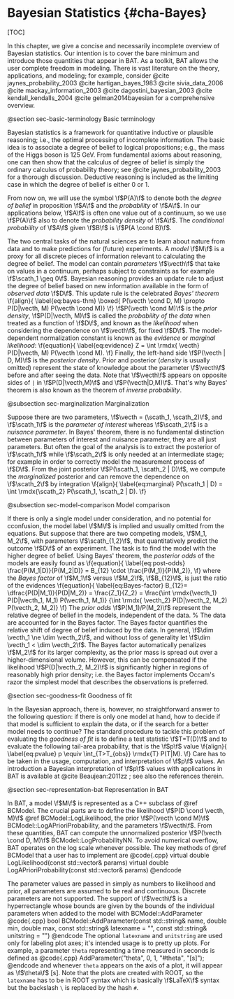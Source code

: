 Bayesian Statistics {#cha-Bayes}
===================
<!-- @page sec:Bayes Bayesian Statistics -->
[TOC]

In this chapter, we give a concise and necessarily incomplete overview
of Bayesian statistics. Our intention is to cover the bare minimum and
introduce those quantities that appear in BAT. As a toolkit, BAT
allows the user complete freedom in modeling. There is vast literature
on the theory, applications, and modeling; for example, consider
@cite jaynes_probability_2003
@cite hartigan_bayes_1983
@cite sivia_data_2006
@cite mackay_information_2003
@cite dagostini_bayesian_2003
@cite kendall_kendalls_2004
@cite gelman2014bayesian
for a comprehensive overview.

@section sec-basic-terminology Basic terminology
<!-- Basic terminology {#sec-basic-terminology} -->
<!-- ## Basic terminology {#sec-basic-terminology} -->

Bayesian statistics is a framework for quantitative inductive or
plausible reasoning; i.e., the optimal processing of incomplete
information. The basic idea is to associate a degree of belief to
logical propositions; e.g., the mass of the Higgs boson is 125
GeV. From fundamental axioms about reasoning, one can then show that
the calculus of degree of belief is simply the ordinary calculus of
probability theory; see @cite jaynes_probability_2003 for a thorough
discussion. Deductive reasoning is included as the limiting case in
which the degree of belief is either 0 or 1.

From now on, we will use the symbol \f$P(A)\f$ to denote both the *degree
of belief* in proposition \f$A\f$ and the *probability* of \f$A\f$. In our
applications below, \f$A\f$ is often one value out of a continuum, so we
use \f$P(A)\f$ also to denote the *probability density* of \f$A\f$.  The
*conditional probability* of \f$A\f$ given \f$B\f$ is \f$P(A \cond B)\f$.

The two central tasks of the natural sciences are to learn about
nature from data and to make predictions for (future) experiments. A
*model* \f$M\f$ is a proxy for all discrete pieces of information
relevant to calculating the degree of belief. The model can contain
*parameters* \f$\vecth\f$ that take on values in a continuum, perhaps
subject to constraints as for example \f$\scath_1 \geq 0\f$. Bayesian
reasoning provides an update rule to adjust the degree of belief based
on new information available in the form of *observed data*
\f$D\f$. This update rule is the celebrated *Bayes' theorem*
\f{align}{ \label{eq:bayes-thm} \boxed{ P(\vecth \cond D, M) \propto
P(D|\vecth, M) P(\vecth \cond M)} \f} \f$P(\vecth \cond M)\f$ is the
*prior density*, \f$P(D|\vecth, M)\f$ is called the *probability of
the data* when treated as a function of \f$D\f$, and known as the
*likelihood* when considering the dependence on \f$\vecth\f$, for
fixed \f$D\f$. The model-dependent normalization constant is known as
the *evidence* or *marginal likelihood*: \f{equation}{
\label{eq:evidence} Z = \int \rmdx{ \vecth} P(D|\vecth, M) P(\vecth
\cond M).  \f} Finally, the left-hand side \f$P(\vecth | D, M)\f$ is
the *posterior density*. Prior and posterior (*density* is usually
omitted) represent the state of knowledge about the parameter
\f$\vecth\f$ before and after seeing the data. Note that \f$\vecth\f$
appears on opposite sides of `|` in \f$P(D|\vecth,M)\f$ and
\f$P(\vecth|D,M)\f$. That's why Bayes' theorem is also known as the
theorem of *inverse probability*.

@subsection sec-marginalization Marginalization

Suppose there are two parameters, \f$\vecth = (\scath_1, \scath_2)\f$, and
\f$\scath_1\f$ is the *parameter of interest* whereas \f$\scath_2\f$ is a
*nuisance parameter*. In Bayes' theorem, there is no fundamental
distinction between parameters of interest and nuisance parameter,
they are all just parameters. But often the goal of the analysis is to
extract the posterior of \f$\scath_1\f$ while \f$\scath_2\f$ is only needed at
an intermediate stage; for example in order to correctly model the
measurement process of \f$D\f$. From the joint posterior \f$P(\scath_1,
\scath_2 | D)\f$, we compute the *marginalized* posterior and can
remove the dependence on \f$\scath_2\f$ by integration
\f{align}{
  \label{eq:marginal}
  P(\scath_1 | D) = \int \rmdx{\scath_2} P(\scath_1, \scath_2 | D).
\f}

@subsection sec-model-comparison Model comparison

If there is only a single model under consideration, and no potential for
cconfusion, the model label \f$M\f$ is implied and usually omitted from the
equations. But suppose that there are two competing models, \f$M_1, M_2\f$, with
parameters \f$\scath_{1,2}\f$, that quantitatively predict the outcome \f$D\f$ of an
experiment. The task is to find the model with the higher degree of
belief. Using Bayes' theorem, the *posterior odds* of the models are easily
found as
\f{equation}{
  \label{eq:post-odds}
  \frac{P(M_1|D)}{P(M_2|D)}
   = B_{12}  \cdot  \frac{P(M_1)}{P(M_2)},
\f}
 where the *Bayes factor* of \f$M_1\f$ versus \f$M_2\f$, \f$B_{12}\f$, is just the ratio
of the evidences
\f{equation}{
  \label{eq:Bayes-factor}
  B_{12}= \dfrac{P(D|M_1)}{P(D|M_2)} = \frac{Z_1}{Z_2}
  = \frac{\int \rmdx{\vecth_1} P(D|\vecth_1, M_1) P(\vecth_1, M_1)}
  {\int \rmdx{ \vecth_2} P(D|\vecth_2, M_2) P(\vecth_2, M_2)}
\f}
The *prior odds* \f$P(M_1)/P(M_2)\f$ represent the relative degree of belief
in the models, independent of the data.
% The data are accounted for in the Bayes factor.
The Bayes factor quantifies the relative shift of degree of belief
induced by the data. In general, \f$\dim \vecth_1 \ne \dim \vecth_2\f$,
and without loss of generality let \f$\dim \vecth_1 < \dim
\vecth_2\f$. The Bayes factor automatically penalizes \f$M_2\f$ for its
larger complexity, as the prior mass is spread out over a
higher-dimensional volume. However, this can be compensated if the
likelihood \f$P(D|\vecth_2, M_2)\f$ is significantly higher in regions of
reasonably high prior density; i.e. the Bayes factor implements
Occam's razor the simplest model that describes the observations is
preferred.

@section sec-goodness-fit Goodness of fit

In the Bayesian
approach, there is, however, no straightforward answer to the
following question: if there is only one model at hand, how to decide
if that model is sufficient to explain the data, or if the search for
a better model needs to continue?  The standard procedure to tackle
this problem of evaluating the *goodness of fit* is to define a
test statistic \f$T=T(D)\f$ and to evaluate the following tail-area
probability, that is the \f$p\f$ value
\f{align}{
  \label{eq:pvalue}
  p \equiv \int_{T>T_{obs}} \rmdx{T} P(T|M).
\f}
Care has to be taken in the usage, computation, and interpretation of
\f$p\f$ values. An introduction a Bayesian interpretation of \f$p\f$ values
with applications in BAT is available at @cite Beaujean:2011zz ; see
also the references therein.

@section sec-representation-bat Representation in BAT

In BAT, a model \f$M\f$ is represented as a C++ subclass of @ref
BCModel. The crucial parts are to define the likelihood \f$P(D \cond
\vecth, M)\f$ @ref BCModel::LogLikelihood, the prior \f$P(\vecth \cond
M)\f$ BCModel::LogAPrioriProbability, and the parameters
\f$\vecth\f$. From these quantities, BAT can compute the unnormalized
posterior \f$P(\vecth \cond D, M)\f$ BCModel::LogProbabilityNN. To
avoid numerical overflow, BAT operates on the log scale whenever
possible.  The key methods of @ref BCModel that a user has to
implement are
@code{.cpp}
    virtual double LogLikelihood(const std::vector<double>& params)
    virtual double LogAPrioriProbability(const std::vector<double>& params)
@endcode

The parameter values are passed in simply as numbers to likelihood and
prior, all parameters are assumed to be real and continuous. Discrete
parameters are not supported. The support of \f$\vecth\f$ is a
hyperrectangle whose bounds are given by the bounds of the individual
parameters when added to the model with BCModel::AddParameter
@code{.cpp}
    bool BCModel::AddParameter(const std::string& name, double min, double max,
                               const std::string& latexname = "",
                               const std::string& unitstring = "")
@endcode
The optional `latexname` and `unitstring` are used only
for labeling plot axes; it's intended usage is to pretty up plots. For
example, a parameter `theta` representing a time measured in
seconds is defined as
@code{.cpp}
    AddParameter("theta", 0, 1, "#theta", "[s]");
@endcode
and whenever `theta` appears on the axis of a plot, it will appear as
\f$\theta\f$ [s]. Note that the plots are created with ROOT, so the
`latexname` has to be in ROOT syntax which is basically \f$LaTeX\f$
syntax but the backslash `\` is replaced by the hash `#`.
